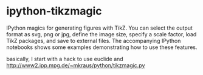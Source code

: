 # ipython-tikzmagic

IPython magics for generating figures with TikZ. You can select the output format as svg, png or jpg, define the image size, specify a scale factor, load TikZ packages, and save to external files. The accompanying IPython notebooks shows some examples demonstrating how to use these features.

basically, I start with a hack to use euclide and http://www2.ipp.mpg.de/~mkraus/python/tikzmagic.py


